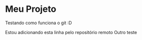 # Meu Projeto
 Testando como funciona o git :D

 Estou adicionando esta linha pelo repositório remoto
 Outro teste
